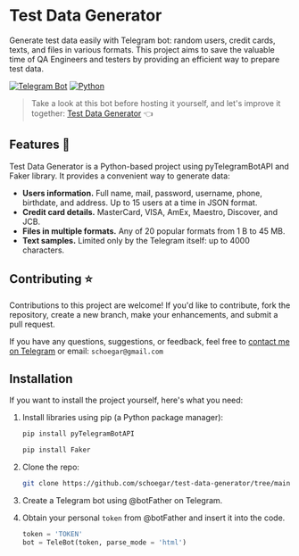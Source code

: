# Test Data Generator

Generate test data easily with Telegram bot: random users, credit cards, texts, and files in various formats. This project aims to save the valuable time of QA Engineers and testers by providing an efficient way to prepare test data.

[![Telegram Bot](https://img.shields.io/badge/telegram_bot-090909?style=for-the-badge&logo=telegram)](https://t.me/testdatagenerator_bot)
[![Python](https://img.shields.io/badge/python-090909?style=for-the-badge&logo=python&logoColor=3776AB)](https://www.python.org/downloads/)

> Take a look at this bot before hosting it yourself, and let's improve it together: [Test Data Generator](https://t.me/testdatagenerator_bot) 👈

## Features  🚀

Test Data Generator is a Python-based project using pyTelegramBotAPI and Faker library. It provides a convenient way to generate data:

* **Users information.** Full name, mail, password, username, phone, birthdate, and address. Up to 15 users at a time in JSON format.
* **Credit card details.** MasterCard, VISA, AmEx, Maestro, Discover, and JCB.
* **Files in multiple formats.** Any of 20 popular formats from 1 B to 45 MB.
* **Text samples.** Limited only by the Telegram itself: up to 4000 characters.

## Contributing ⭐️

Contributions to this project are welcome! If you'd like to contribute, fork the repository, create a new branch, make your enhancements, and submit a pull request.

If you have any questions, suggestions, or feedback, feel free to [contact me on Telegram](https://t.me/schoegar) or email: `schoegar@gmail.com`

## Installation

If you want to install the project yourself, here's what you need:

1. Install libraries using pip (a Python package manager):

    ```bash
    pip install pyTelegramBotAPI
    ```

    ```bash
    pip install Faker
    ```

2. Clone the repo:

    ```bash
    git clone https://github.com/schoegar/test-data-generator/tree/main
    ```

3. Create a Telegram bot using @botFather on Telegram.
4. Obtain your personal `token` from @botFather and insert it into the code.

   ```python
   token = 'TOKEN'
   bot = TeleBot(token, parse_mode = 'html')
   ```
